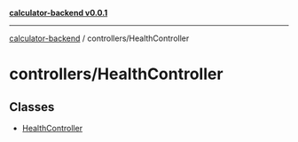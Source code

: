 [**calculator-backend v0.0.1**](../../README.md)

***

[calculator-backend](../../modules.md) / controllers/HealthController

# controllers/HealthController

## Classes

- [HealthController](classes/HealthController.md)
